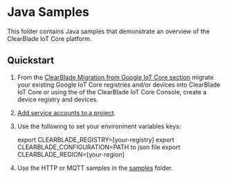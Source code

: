 # Java Samples

This folder contains Java samples that demonstrate an overview of the
ClearBlade IoT Core platform.

## Quickstart

1. From the [ClearBlade Migration from Google IoT Core section](https://clearblade.atlassian.net/wiki/spaces/IC/pages/2202664969/Migration+from+Google+IoT+Core)
   migrate your existing Google IoT Core registries and/or devices into ClearBlade IoT Core or using the
   of the ClearBlade IoT Core Console, create a device registry and devices.
2. [Add service accounts to a project](https://clearblade.atlassian.net/wiki/spaces/IC/pages/2240675843/Add+service+accounts+to+a+project).

3. Use the following to set your environment variables keys:

   export CLEARBLADE_REGISTRY=[your-registry]
   export CLEARBLADE_CONFIGURATION=PATH to json file
   export CLEARBLADE_REGION=[your-region]

4. Use the HTTP or MQTT samples in the [samples](./clearblade-cloud-iot/samples/com/clearblade/cloud/iot/v1/samples) folder.
